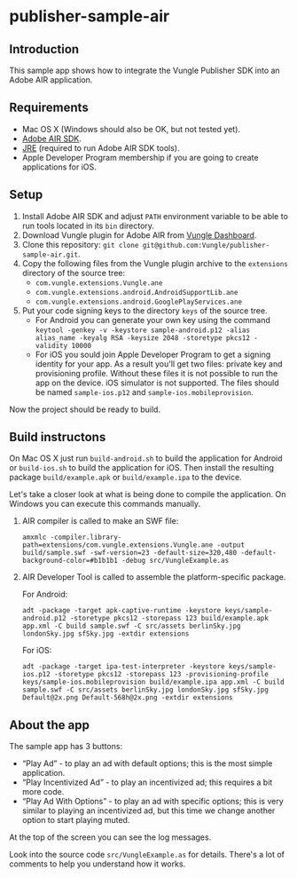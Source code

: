 # publisher-sample-air

## Introduction

This sample app shows how to integrate the Vungle Publisher SDK into an Adobe
AIR application.

## Requirements

* Mac OS X (Windows should also be OK, but not tested yet).
* [Adobe AIR SDK](http://www.adobe.com/devnet/air/air-sdk-download.html).
* [JRE](http://www.oracle.com/technetwork/java/javase/downloads/index.html) (required to run Adobe AIR SDK tools).
* Apple Developer Program membership if you are going to create applications for iOS.

## Setup

1. Install Adobe AIR SDK and adjust `PATH` environment variable to be able to run tools located in its `bin` directory.
2. Download Vungle plugin for Adobe AIR from [Vungle Dashboard](https://v.vungle.com/dev/plugins).
3. Clone this repository: `git clone git@github.com:Vungle/publisher-sample-air.git`.
4. Copy the following files from the Vungle plugin archive to the `extensions` directory of the source tree:
   * `com.vungle.extensions.Vungle.ane`
   * `com.vungle.extensions.android.AndroidSupportLib.ane`
   * `com.vungle.extensions.android.GooglePlayServices.ane`
5. Put your code signing keys to the directory `keys` of the source tree.
   * For Android you can generate your own key using the command
     `keytool -genkey -v -keystore sample-android.p12 -alias alias_name -keyalg RSA -keysize 2048 -storetype pkcs12 -validity 10000`
   * For iOS you sould join Apple Developer Program to get a signing identity for your app. As a result you'll get two files: private key and provisioning profile. Without these files it is not possible to run the app on the device. iOS simulator is not supported. The files should be named `sample-ios.p12` and `sample-ios.mobileprovision`.

Now the project should be ready to build.

## Build instructons

On Mac OS X just run `build-android.sh` to build the application for Android or `build-ios.sh` to build the application for iOS. Then install the resulting package `build/example.apk` or `build/example.ipa` to the device.

Let's take a closer look at what is being done to compile the application. On Windows you can execute this commands manually.

1. AIR compiler is called to make an SWF file:

   ```
   amxmlc -compiler.library-path=extensions/com.vungle.extensions.Vungle.ane -output build/sample.swf -swf-version=23 -default-size=320,480 -default-background-color=#b1b1b1 -debug src/VungleExample.as
   ```

2. AIR Developer Tool is called to assemble the platform-specific package.
   
   For Android:

   ```
   adt -package -target apk-captive-runtime -keystore keys/sample-android.p12 -storetype pkcs12 -storepass 123 build/example.apk app.xml -C build sample.swf -C src/assets berlinSky.jpg londonSky.jpg sfSky.jpg -extdir extensions
   ```
   
   For iOS:
   
   ```
   adt -package -target ipa-test-interpreter -keystore keys/sample-ios.p12 -storetype pkcs12 -storepass 123 -provisioning-profile keys/sample-ios.mobileprovision build/example.ipa app.xml -C build sample.swf -C src/assets berlinSky.jpg londonSky.jpg sfSky.jpg Default@2x.png Default-568h@2x.png -extdir extensions
   ```

## About the app

The sample app has 3 buttons:

* “Play Ad” - to play an ad with default options; this is the most simple application.
* “Play Incentivized Ad” - to play an incentivized ad; this requires a bit more code.
* “Play Ad With Options” - to play an ad with specific options; this is very similar to playing an incentivized ad, but this time we change another option to start playing muted.

At the top of the screen you can see the log messages.

Look into the source code `src/VungleExample.as` for details. There's a lot of comments to help you understand how it works.
